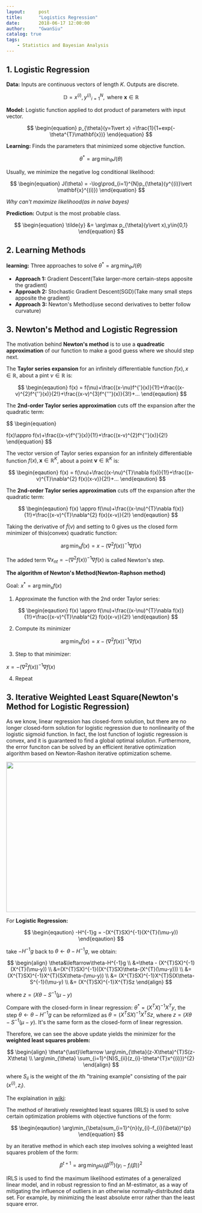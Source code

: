 ```yaml
---
layout:     post
title:      "Logistics Regression"
date:       2018-06-17 12:00:00
author:     "GwanSiu"
catalog: true
tags:
    - Statistics and Bayesian Analysis
---
```


## 1. Logistic Regression

**Data:** Inputs are continuous vectors of length $K$. Outputs are discrete.

$$
\begin{equation}
\mathbb{D}={x^{(i)},y^{(i)}}_{i=1}^{N}, \text{ where } \mathbf{x}\in\mathbb{R}
\end{equation}
$$

**Model:** Logistic function applied to dot product of parameters with input vector.

$$
\begin{equation}
p_{\theta}(y=1\vert x) =\frac{1}{1+exp(-\theta^{T}\mathbf{x})}
\end{equation}
$$

**Learning:** Finds the parameters that minimized some objective function.

$$
\begin{equation}
\theta^{\ast}=\arg\min_{\theta}J(\theta)
\end{equation}
$$

Usually, we minimize the negative log conditional likelihood:

$$
\begin{equation}
J(\theta) = -\log\prod_{i=1}^{N}p_{\theta}(y^{(i)}\vert \mathbf{x}^{(i)})
\end{equation}
$$

*Why can't maximize likelihood(as in naive bayes)*


**Prediction:** Output is the most probable class.

$$
\begin{equation}
\tilde{y} &= \arg\max p_{\theta}(y\vert x),y\in{0,1}
\end{equation}
$$

## 2. Learning Methods

**learning:** Three approaches to solve $\theta^{\ast}=\arg\min_{\theta}J(\theta)$

- **Approach 1:** Gradient Descent(Take larger-more certain-steps apposite the gradient)
- **Approach 2:** Stochastic Gradient Descent(SGD)(Take many small steps apposite the gradient)
- **Approach 3:** Newton's Method(use second derivatives to better follow curvature)

## 3. Newton's Method and Logistic Regression

The motivation behind **Newton's method** is to use a **quadreatic approximation** of our function to make a good guess where we should step next.

The **Taylor series expansion** for an infinitely differentiable function $f(x),x\in\mathbb{R},$ about a pint $\nu\in\mathbb{R}$ is:

$$
\begin{eqaution}
f(x) = f(\nu)+\frac{(x-\nu)f^{'}(x)}{1!}+\frac{(x-v)^{2}f^{''}(x)}{2!}+\frac{(x-v)^{3}f^{'''}(x)}{3!}+...
\end{eqaution}
$$


The **2nd-order Taylor series approximation** cuts off the expansion after the quadratic term:

$$
\begin{equation}

f(x)\appro f(v)+\frac{(x-v)f^{'}(x)}{1!}+\frac{(x-v)^{2}f^{''}(x)}{2!}
\end{equation}
$$

The vector version of Taylor series expansion for an infinitely differentiable function $f(x),\mathbf{x}\in \mathbb{R}^{K}$, about a point $\mathbf{v}\in\mathbb{R}^{K}$ is:

$$
\begin{eqaution}
f(x) = f(\nu)+\frac{(x-\nu)^{T}\nabla f(x)}{1!}+\frac{(x-v)^{T}\nabla^{2} f(x)(x-v)}{2!}+...
\end{eqaution}
$$

The **2nd-order Taylor series approximation** cuts off the expansion after the quadratic term:

$$
\begin{eqaution}
f(x) \appro f(\nu)+\frac{(x-\nu)^{T}\nabla f(x)}{1!}+\frac{(x-v)^{T}\nabla^{2} f(x)(x-v)}{2!}
\end{eqaution}
$$

Taking the derivative of $\tilde{f}(v)$ and setting to 0 gives us the closed form minimizer of this(convex) quadratic function:

$$
\arg\min_{x}\tilde{f}(x)=x-(\nabla^{2}f(x))^{-1}\nabla f(x)
$$

The added term $\nabla x_{nt}=-(\nabla^{2}f(x))^{-1}\nabla f(x)$ is called Newton's step.

**The algorithm of Newton's Method(Newton-Raphson method)**

Goal: $x^{\ast}=\arg\min_{x}f(x)$

1. Approximate the function with the 2nd order Taylor series:

$$
\begin{eqaution}
f(x) \appro f(\nu)+\frac{(x-\nu)^{T}\nabla f(x)}{1!}+\frac{(x-v)^{T}\nabla^{2} f(x)(x-v)}{2!}
\end{eqaution}
$$

2. Compute its minimizer

$$
\arg\min_{x}\tilde{f}(x)=x-(\nabla^{2}f(x))^{-1}\nabla f(x)
$$

3. Step to that minimizer:

$x = -(\nabla^{2}f(x))^{-1}\nabla f(x)$

4. Repeat

## 3. Iterative Weighted Least Square(Newton's Method for Logistic Regression)

As we know, linear regression has closed-form solution, but there are no longer closed-form solution for logistic regression due to nonlinearity of the logistic sigmoid function. In fact, the lost function of logistic regression is convex, and it is guaranteed to find a global optimal solution. Furthermore, the error funciton can be solved by an efficient iterative optimization algorithm based on Newton-Rashon iterative optimization scheme.

<img src="hhttps://raw.githubusercontent.com/Gwan-Siu/BlogCode/master/other/196E58C3-B424-4977-806C-DFE0E6E8905E.png" width = "600" height = "400"/>

For **Logistic Regression:**

$$
\begin{eqaution}
-H^{-1}g = -(X^{T}SX)^{-1}(X^{T}(\mu-y))
\end{eqaution}
$$

take $-H^{-1}g$ back to $\theta\leftarrow \theta - H^{-1}g$, we obtain:

$$
\begin{align}
\theta&\leftarrow\theta-H^{-1}g \\
&=\theta - (X^{T}SX)^{-1}(X^{T}(\mu-y)) \\
&=(X^{T}SX)^{-1}((X^{T}SX)\theta-(X^{T}(\mu-y))) \\
&= (X^{T}SX)^{-1}X^{T}(SX\theta-(\mu-y)) \\
&= (X^{T}SX)^{-1}X^{T}S(X\theta-S^{-1}(\mu-y) \\ 
&= (X^{T}SX)^{-1}X^{T}Sz
\end{align}
$$

where $z=(X\theta-S^{-1}(\mu-y)$

Compare with the closed-form in linear regression: $\theta^{\ast}=(X^{T}X)^{-1}X^{T}y$, the step $\theta\leftarrow \theta-H^{-1}g$ can be reformlized as $\theta=(X^{T}SX)^{-1}X^{T}Sz$, where $z=(X\theta-S^{-1}(\mu-y)$. It's the same form as the closed-form of linear regression.

Therefore, we can see the above update yields the minimizer for the **weighted least squares problem:**

$$
\begin{align}
\theta^{\ast}\leftarrow \arg\min_{\theta}(z-X\theta)^{T}S(z-X\theta) \\
\arg\min_{\theta} \sum_{i=1}^{N}S_{ii}(z_{i}-\theta^{T}x^{(i)})^{2}
\end{align}
$$

where $S_{ii}$ is the weight of the $i\text{th}$ "training example" consisting of the pair $(x^{(i)},z_{i})$.

The explaination in [wiki](https://en.wikipedia.org/wiki/Iteratively_reweighted_least_squares):

The method of iteratively reweighted least squares (IRLS) is used to solve certain optimization problems with objective functions of the form:

$$
\begin{eqaution}
\arg\min_{\beta}sum_{i=1}^{n}(y_{i}-f_{i}(\beta))^{p}
\end{equation}
$$

by an iterative method in which each step involves solving a weighted least squares problem of the form:

$$
\begin{equation}
\beta^{t+1} = \arg\min_{\beta}\omega_{i}(\beta^{(t)})(y_{i}-f_{i}(\beta))^{2}
\end{equation}
$$

IRLS is used to find the maximum likelihood estimates of a generalized linear model, and in robust regression to find an M-estimator, as a way of mitigating the influence of outliers in an otherwise normally-distributed data set. For example, by minimizing the least absolute error rather than the least square error.
